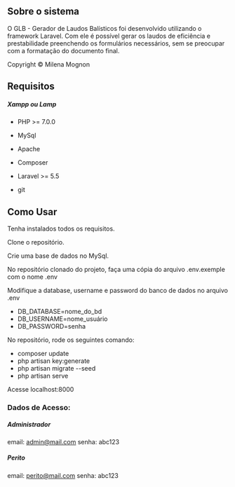 ## Sobre o sistema

 O GLB - Gerador de Laudos Balísticos foi desenvolvido utilizando o framework Laravel. Com ele é possível gerar os laudos de eficiência e prestabilidade preenchendo os formulários necessários, sem se preocupar com a formatação do documento final.
 
 
 Copyright © Milena Mognon

## Requisitos

##### Xampp ou Lamp
* PHP >= 7.0.0
* MySql
* Apache

* Composer
* Laravel >= 5.5
* git

## Como Usar

Tenha instalados todos os requisitos.

Clone o repositório.

Crie uma base de dados no MySql.

No repositório clonado do projeto, faça uma cópia do arquivo .env.exemple com o nome .env
   
Modifique a database, username e password do banco de dados no arquivo .env

 * DB_DATABASE=nome_do_bd
 * DB_USERNAME=nome_usuário
 * DB_PASSWORD=senha


No repositório, rode os seguintes comando:
 * composer update
 * php artisan key:generate
 * php artisan migrate --seed
 * php artisan serve
 
 Acesse localhost:8000

### Dados de Acesso:

##### Administrador
email: admin@mail.com
senha: abc123

##### Perito
email: perito@mail.com
senha: abc123
 



